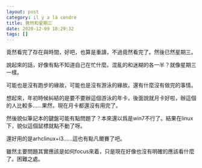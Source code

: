 ```yaml
---
layout: post
category: il y a là cendre
title: 竟然和星期三
date: 2020-12-09 18:29:32
tags: []
---
```


竟然看完了存在與時間，好吧，也算是重讀，不過竟然看完了。然後已然星期三。

說起來的話，好像有點不知道自己在忙什麼。混亂的和迷糊的各一半？就像星期三一樣。

可能也是沒有跑步的緣故，可能也是沒有游泳的緣故。還有什麼沒有做完的事情。

想起來，年初時候糾結的是要不要辦這個游泳的年卡，後面說就月卡好啦，辦這個的人比較多……果然，現在月卡都還沒有用完了。

然後貌似筆記本的鍵盤可能有點問題了？本來還以爲是win7不行了。結果在linux下，貌似這個鼠標就點不動了呀。

還好用的是arhclinux+i3……這也有點凡爾賽了吧。

雖然主要問題其實應該是如何focus來着，只是現在好像也沒有明確的應該看什麼了。困難之處。









